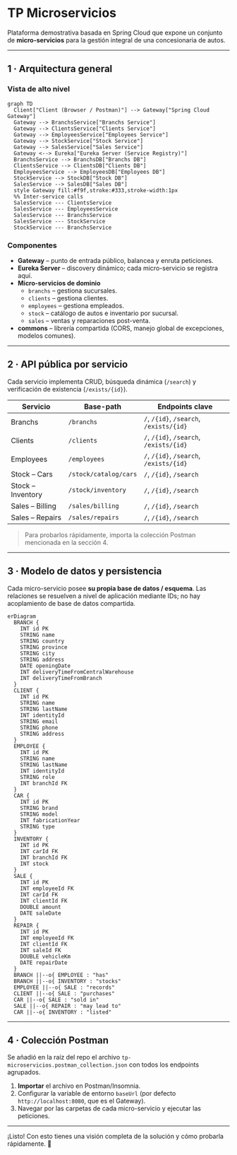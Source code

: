 # TP Microservicios

Plataforma demostrativa basada en Spring Cloud que expone un conjunto de **micro-servicios** para la gestión integral de una concesionaria de autos.

---
## 1 · Arquitectura general

### Vista de alto nivel
```mermaid
graph TD
  Client["Client (Browser / Postman)"] --> Gateway["Spring Cloud Gateway"]
  Gateway --> BranchsService["Branchs Service"]
  Gateway --> ClientsService["Clients Service"]
  Gateway --> EmployeesService["Employees Service"]
  Gateway --> StockService["Stock Service"]
  Gateway --> SalesService["Sales Service"]
  Gateway <--> Eureka["Eureka Server (Service Registry)"]
  BranchsService --> BranchsDB["Branchs DB"]
  ClientsService --> ClientsDB["Clients DB"]
  EmployeesService --> EmployeesDB["Employees DB"]
  StockService --> StockDB["Stock DB"]
  SalesService --> SalesDB["Sales DB"]
  style Gateway fill:#f9f,stroke:#333,stroke-width:1px
  %% Inter-service calls
  SalesService --- ClientsService
  SalesService --- EmployeesService
  SalesService --- BranchsService
  SalesService --- StockService
  StockService --- BranchsService
```

### Componentes
* **Gateway** – punto de entrada público, balancea y enruta peticiones.
* **Eureka Server** – discovery dinámico; cada micro-servicio se registra aquí.
* **Micro-servicios de dominio**
  * `branchs` – gestiona sucursales.
  * `clients` – gestiona clientes.
  * `employees` – gestiona empleados.
  * `stock` – catálogo de autos e inventario por sucursal.
  * `sales` – ventas y reparaciones post-venta.
* **commons** – librería compartida (CORS, manejo global de excepciones, modelos comunes).

---
## 2 · API pública por servicio
Cada servicio implementa CRUD, búsqueda dinámica (`/search`) y verificación de existencia (`/exists/{id}`).

| Servicio | Base-path | Endpoints clave |
|----------|-----------|-----------------|
| Branchs | `/branchs` | `/`, `/{id}`, `/search`, `/exists/{id}` |
| Clients | `/clients` | `/`, `/{id}`, `/search`, `/exists/{id}` |
| Employees | `/employees` | `/`, `/{id}`, `/search`, `/exists/{id}` |
| Stock – Cars | `/stock/catalog/cars` | `/`, `/{id}`, `/search` |
| Stock – Inventory | `/stock/inventory` | `/`, `/{id}`, `/search` |
| Sales – Billing | `/sales/billing` | `/`, `/{id}`, `/search` |
| Sales – Repairs | `/sales/repairs` | `/`, `/{id}`, `/search` |

> Para probarlos rápidamente, importa la colección Postman mencionada en la sección 4.

---
## 3 · Modelo de datos y persistencia
Cada micro-servicio posee **su propia base de datos / esquema**. Las relaciones se resuelven a nivel de aplicación mediante IDs; no hay acoplamiento de base de datos compartida.

```mermaid
erDiagram
  BRANCH {
    INT id PK
    STRING name
    STRING country
    STRING province
    STRING city
    STRING address
    DATE openingDate
    INT deliveryTimeFromCentralWarehouse
    INT deliveryTimeFromBranch
  }
  CLIENT {
    INT id PK
    STRING name
    STRING lastName
    INT identityId
    STRING email
    STRING phone
    STRING address
  }
  EMPLOYEE {
    INT id PK
    STRING name
    STRING lastName
    INT identityId
    STRING role
    INT branchId FK
  }
  CAR {
    INT id PK
    STRING brand
    STRING model
    INT fabricationYear
    STRING type
  }
  INVENTORY {
    INT id PK
    INT carId FK
    INT branchId FK
    INT stock
  }
  SALE {
    INT id PK
    INT employeeId FK
    INT carId FK
    INT clientId FK
    DOUBLE amount
    DATE saleDate
  }
  REPAIR {
    INT id PK
    INT employeeId FK
    INT clientId FK
    INT saleId FK
    DOUBLE vehicleKm
    DATE repairDate
  }
  BRANCH ||--o{ EMPLOYEE : "has"
  BRANCH ||--o{ INVENTORY : "stocks"
  EMPLOYEE ||--o{ SALE : "records"
  CLIENT ||--o{ SALE : "purchases"
  CAR ||--o{ SALE : "sold in"
  SALE ||--o{ REPAIR : "may lead to"
  CAR ||--o{ INVENTORY : "listed"
```

---
## 4 · Colección Postman
Se añadió en la raíz del repo el archivo `tp-microservicios.postman_collection.json` con todos los endpoints agrupados.

1. **Importar** el archivo en Postman/Insomnia.
2. Configurar la variable de entorno `baseUrl` (por defecto `http://localhost:8080`, que es el Gateway).
3. Navegar por las carpetas de cada micro-servicio y ejecutar las peticiones.

---
¡Listo! Con esto tienes una visión completa de la solución y cómo probarla rápidamente. 🚀
